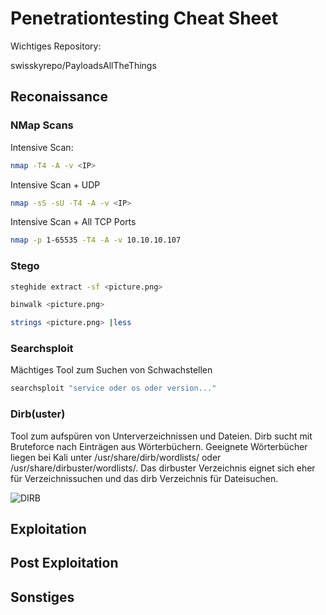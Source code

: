 # 	Penetrationtesting Cheat Sheet

Wichtiges Repository: 

swisskyrepo/PayloadsAllTheThings

##	Reconaissance

### NMap Scans

Intensive Scan:

 ```bash
nmap -T4 -A -v <IP>
```

Intensive Scan + UDP

```bash
nmap -sS -sU -T4 -A -v <IP>
```

Intensive Scan + All TCP Ports
```bash
nmap -p 1-65535 -T4 -A -v 10.10.10.107
```

### Stego
 ```bash
steghide extract -sf <picture.png>
```

 ```bash
binwalk <picture.png>
```

 ```bash
strings <picture.png> |less
```


### Searchsploit

Mächtiges Tool zum Suchen von Schwachstellen

```bash
searchsploit "service oder os oder version..."
```

### Dirb(uster)

Tool zum aufspüren von Unterverzeichnissen und Dateien. Dirb sucht mit Bruteforce nach Einträgen aus Wörterbüchern. Geeignete Wörterbücher liegen bei Kali unter /usr/share/dirb/wordlists/ oder /usr/share/dirbuster/wordlists/. Das dirbuster Verzeichnis eignet sich eher für Verzeichnissuchen und das dirb Verzeichnis für Dateisuchen.

![DIRB](/06/Help/2-Dirb_configuration.png)

##	Exploitation

##	Post Exploitation

##	Sonstiges

